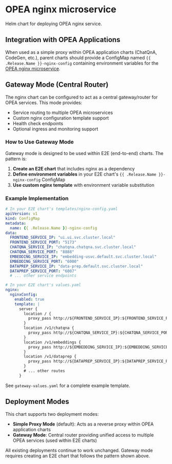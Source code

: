 # OPEA nginx microservice

Helm chart for deploying OPEA nginx service.

## Integration with OPEA Applications

When used as a simple proxy within OPEA application charts (ChatQnA, CodeGen, etc.), parent charts should provide a ConfigMap named `{{ .Release.Name }}-nginx-config` containing environment variables for the [OPEA nginx microservice](https://github.com/opea-project/GenAIComps/blob/main/comps/third_parties/nginx/src/nginx.conf.template).

## Gateway Mode (Central Router)

The nginx chart can be configured to act as a central gateway/router for OPEA services. This mode provides:

- Service routing to multiple OPEA microservices
- Custom nginx configuration template support
- Health check endpoints
- Optional ingress and monitoring support

### How to Use Gateway Mode

Gateway mode is designed to be used within E2E (end-to-end) charts. The pattern is:

1. **Create an E2E chart** that includes nginx as a dependency
2. **Define environment variables** in your E2E chart's `{{ .Release.Name }}-nginx-config` ConfigMap
3. **Use custom nginx template** with environment variable substitution

### Example Implementation

```yaml
# In your E2E chart's templates/nginx-config.yaml
apiVersion: v1
kind: ConfigMap
metadata:
  name: {{ .Release.Name }}-nginx-config
data:
  FRONTEND_SERVICE_IP: "ui.ui.svc.cluster.local"
  FRONTEND_SERVICE_PORT: "5173"
  CHATQNA_SERVICE_IP: "chatqna.chatqna.svc.cluster.local"
  CHATQNA_SERVICE_PORT: "8888"
  EMBEDDING_SERVICE_IP: "embedding-usvc.default.svc.cluster.local"
  EMBEDDING_SERVICE_PORT: "6000"
  DATAPREP_SERVICE_IP: "data-prep.default.svc.cluster.local"
  DATAPREP_SERVICE_PORT: "6007"
  # ... other service endpoints
```

```yaml
# In your E2E chart's values.yaml
nginx:
  nginxConfig:
    enabled: true
    template: |
      server {
        location / {
          proxy_pass http://${FRONTEND_SERVICE_IP}:${FRONTEND_SERVICE_PORT};
        }
        location /v1/chatqna {
          proxy_pass http://${CHATQNA_SERVICE_IP}:${CHATQNA_SERVICE_PORT}/v1/chatqna;
        }
        location /v1/embeddings {
          proxy_pass http://${EMBEDDING_SERVICE_IP}:${EMBEDDING_SERVICE_PORT}/v1/embeddings;
        }
        location /v1/dataprep {
          proxy_pass http://${DATAPREP_SERVICE_IP}:${DATAPREP_SERVICE_PORT}/v1/dataprep;
        }
        # ... other routes
      }
```

See `gateway-values.yaml` for a complete example template.

## Deployment Modes

This chart supports two deployment modes:

- **Simple Proxy Mode** (default): Acts as a reverse proxy within OPEA application charts
- **Gateway Mode**: Central router providing unified access to multiple OPEA services (used within E2E charts)

All existing deployments continue to work unchanged. Gateway mode requires creating an E2E chart that follows the pattern shown above.

